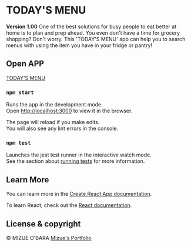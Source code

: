# TODAY'S MENU

**Version 1.00**
One of the best solutions for busy people to eat better at home is to plan and prep ahead. You even don't have a time for grocery shopping? Don't worry. This 'TODAY'S MENU' app can help you to search menus with using the item you have in your fridge or pantry!

## Open APP

[TODAY'S MENU](https://github.com/mobara121/EdifyTest.git)

### `npm start`

Runs the app in the development mode.\
Open [http://localhost:3000](http://localhost:3000) to view it in the browser.

The page will reload if you make edits.\
You will also see any lint errors in the console.

### `npm test`

Launches the jest test runner in the interactive watch mode.\
See the section about [running tests](https://reactjs.org/docs/testing.html) for more information.

## Learn More

You can learn more in the [Create React App documentation](https://facebook.github.io/create-react-app/docs/getting-started).

To learn React, check out the [React documentation](https://reactjs.org/).

## License & copyright

© MIZUE O'BARA
[Mizue's Portfolio](http://mizueobaraportfolio.herokuapp.com/)
